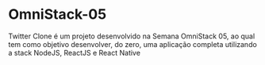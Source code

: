 # OmniStack-05
Twitter Clone é um projeto desenvolvido na Semana OmniStack 05, ao qual tem como objetivo desenvolver, do zero, uma aplicação completa utilizando a stack NodeJS, ReactJS e React Native
